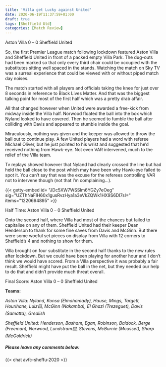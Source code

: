 ```yaml
---
title: 'Villa get Lucky against United'
date: 2020-06-19T11:37:59+01:00
draft: true
tags: [Sheffield Utd]
categories: [Match Review]
---
```


Aston Villa 0 – 0 Sheffield United

So, the first Premier League match following lockdown featured Aston Villa and Sheffield United in front of a packed empty Villa Park. The dug-outs had been marked so that only every third chair could be occupied with the substitutes sitting well spaced in the stands. Watching the match on Sky TV was a surreal experience that could be viewed with or without piped match day noises.

The match started with all players and officials taking the knee for just over 8 seconds in reference to Black Lives Matter. And that was the biggest talking point for most of the first half which was a pretty drab affair.

All that changed however when United were awarded a free-kick from midway inside the Villa half. Norwood floated the ball into the box which Nyland looked to have covered. Then he seemed to fumble the ball after colliding with Davis and appeared to stumble inside the goal.

Miraculously, nothing was given and the keeper was allowed to throw the ball out to continue play. A few United players had a word with referee Michael Oliver, but he just pointed to his wrist and suggested that he’d received nothing from Hawk-eye. Not even VAR intervened, much to the relief of the Villa team.

Tv replays showed however that Nyland had clearly crossed the line but had held the ball close to the post which may have been why Hawk-eye failed to spot it. You can’t say that was the excuse for the referees controlling VAR not to intervene though (not that I’m complaining…).

{{< getty-embed id= "JDc5XW7WSSlm6YGZy7eOeg"
                sig="UZThNaFIH60x1gusRvzHya1a3eVkZQWk1HX9S6DI7sI=" 
                items="1220694895" >}}

Half Time: Aston Villa 0 – 0 Sheffield United

Onto the second half, where Villa had most of the chances but failed to capitalise on any of them. Sheffield United had their keeper Dean Henderson to thank for some fine saves from Davis and McGinn. But there were some woeful set pieces on display from Villa with 12 corners to Sheffield’s 4 and nothing to show for them.

Villa brought on four substitute in the second half thanks to the new rules after lockdown. But we could have been playing for another hour and I don’t think we would have scored. From a Villa perspective it was probably a fair result. Sheffield might have put the ball in the net, but they needed our help to do that and didn’t provide much threat overall.

Final Score: Aston Villa 0 – 0 Sheffield United

**Teams:**

_Aston Villa: Nyland, Konsa (Elmohamady), Hause, Mings, Targett, Hourihane, Luiz🟨, McGinn (Nakamba), El Ghazi (Trezeguet), Davis (Samatta), Grealish_

_Sheffield United: Henderson, Basham, Egan, Robinson, Baldock, Berge (Freeman), Norwood, Lundstram🟨, Stevens, McBurnie (Mousset), Sharp (McGoldrick)_

##### Please leave any comments below:

{{< chat avfc-sheffu-2020 >}}